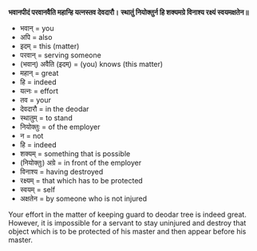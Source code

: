 **भवानपीदं परवानवैति महान्हि यत्नस्तव देवदारौ।**
**स्थातुं नियोक्तुर्न हि शक्यमग्रे विनाश्य रक्ष्यं स्वयमक्षतेन॥**

- भवान् = you
- अपि = also
- इदम् = this (matter)
- परवान् = serving someone
- (भवान्) अवैति (इदम्) = (you) knows (this matter)
- महान् = great
- हि = indeed
- यत्नः = effort
- तव = your
- देवदारौ = in the deodar
- स्थातुम् = to stand
- नियोक्तुः = of the employer
- न = not
- हि = indeed
- शक्यम् = something that is possible
- (नियोक्तुः) अग्रे = in front of the employer
- विनाश्य = having destroyed
- रक्ष्यम् = that which has to be protected 
- स्वयम् = self
- अक्षतेन = by someone who is not injured

Your effort in the matter of keeping guard to deodar tree is indeed great. However, it is impossible for a servant to stay uninjured and destroy that object which is to be protected of his master and then appear before his master.